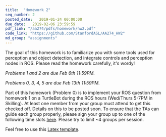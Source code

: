 ```yaml
---
title:  "Homework 2"
seq_number: 2
posted_date:   2019-01-24 00:00:00
due_date:   2019-02-06 23:59:59
pdf_link: "/aa274/pdfs/homework/hw2.pdf"
code_link: "https://github.com/StanfordASL/AA274_HW2"
md_group: "assignments"
---
```

The goal of this homework is to familiarize you with some tools used for perception and object detection, and integrate controls and perception nodes in ROS. Please read the homework carefully, it's wordy!

*Problems 1 and 2 are due Feb 6th 11:59PM.*

*Problems 0, 3, 4, 5 are due Feb 13th 11:59PM.*

Part of this homework (Problem 0) is to implement your ROS question from homework 1 on a TurtleBot during the ROS hours (Wed/Thurs 5-7PM in Skilling). At least one member from your group must attend to get this checked off. Details on this to be posted soon. To ensure that the TAs can guide each group properly, please sign your group up to one of the following time slots [here](https://docs.google.com/spreadsheets/d/16myCTR37SAwdj1FlQM7_xWYsjICLRKRtml5VSlIqhBA/edit?usp=sharing). Please try to limit ~4 groups per session. 

Feel free to use this [Latex template](/aa274/pdfs/homework/hw.tex).

